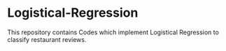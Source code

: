 # Logistical-Regression
This repository contains Codes which implement Logistical Regression to classify restaurant reviews.
